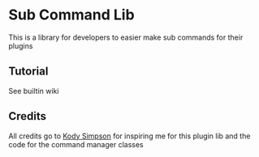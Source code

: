 # Sub Command Lib

This is a library for developers to easier make sub commands for their plugins

## Tutorial

See builtin wiki

## Credits

All credits go to [Kody Simpson](https://www.youtube.com/@KodySimpson) for inspiring me for this plugin lib and the code for the command manager classes
